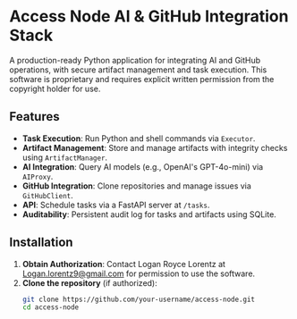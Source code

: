 # Access Node AI & GitHub Integration Stack

A production-ready Python application for integrating AI and GitHub operations, with secure artifact management and task execution. This software is proprietary and requires explicit written permission from the copyright holder for use.

## Features

- **Task Execution**: Run Python and shell commands via `Executor`.
- **Artifact Management**: Store and manage artifacts with integrity checks using `ArtifactManager`.
- **AI Integration**: Query AI models (e.g., OpenAI's GPT-4o-mini) via `AIProxy`.
- **GitHub Integration**: Clone repositories and manage issues via `GitHubClient`.
- **API**: Schedule tasks via a FastAPI server at `/tasks`.
- **Auditability**: Persistent audit log for tasks and artifacts using SQLite.

## Installation

1. **Obtain Authorization**: Contact Logan Royce Lorentz at Logan.lorentz9@gmail.com for permission to use the software.
2. **Clone the repository** (if authorized):
   ```bash
   git clone https://github.com/your-username/access-node.git
   cd access-node